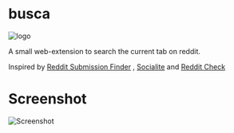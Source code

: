 # busca

![logo](https://github.com/afk-mcz/busca.afk/blob/master/dist/img/128icon_dark.svg)

A small web-extension to search the current tab on reddit.

Inspired by [Reddit Submission Finder](https://addons.mozilla.org/en-US/firefox/addon/reddit-submission-finder/) , [Socialite](https://addons.mozilla.org/en-US/firefox/addon/socialite/) and [Reddit Check](https://github.com/hsbakshi/reddit-check)

# Screenshot

![Screenshot](https://github.com/afk-mcz/busca.afk/blob/master/screenshots/screenshot-1.png?raw=true)
